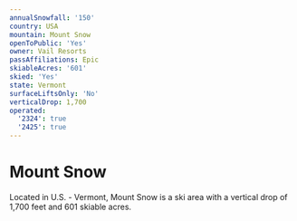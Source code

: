 ```yaml
---
annualSnowfall: '150'
country: USA
mountain: Mount Snow
openToPublic: 'Yes'
owner: Vail Resorts
passAffiliations: Epic
skiableAcres: '601'
skied: 'Yes'
state: Vermont
surfaceLiftsOnly: 'No'
verticalDrop: 1,700
operated:
  '2324': true
  '2425': true
---
```



# Mount Snow

Located in U.S. - Vermont, Mount Snow is a ski area with a vertical drop of 1,700 feet and 601 skiable acres.
